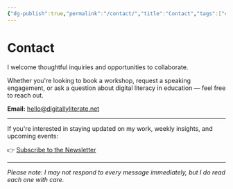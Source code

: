 ```yaml
---
{"dg-publish":true,"permalink":"/contact/","title":"Contact","tags":["contact","email","collaboration"],"created":"2025-08-06"}
---
```


# Contact

I welcome thoughtful inquiries and opportunities to collaborate.

Whether you're looking to book a workshop, request a speaking engagement, or ask a question about digital literacy in education — feel free to reach out.

**Email:** [hello@digitallyliterate.net](mailto:hello@digitallyliterate.net)

---

If you're interested in staying updated on my work, weekly insights, and upcoming events:

👉 [Subscribe to the Newsletter](https://buttondown.com/digitallyliterate)

---

*Please note: I may not respond to every message immediately, but I do read each one with care.*
